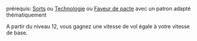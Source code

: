 prérequis: [Sorts](../../1.%20Talent%20de%20base/Sorts.md) ou [Technologie](../../1.%20Talent%20de%20base/Technologie.md) ou [Faveur de pacte](../../1.%20Talent%20de%20base/Faveur%20de%20pacte.md) avec un patron adapté thématiquement

A partir du niveau 12, vous gagnez une vitesse de vol égale à votre vitesse de base.